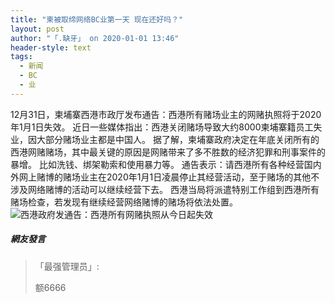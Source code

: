 ```yaml
---
title: "柬被取缔网络BC业第一天 现在还好吗？"
layout: post
author: "「.缺牙」 on 2020-01-01 13:46"
header-style: text
tags:
  - 新闻
  - BC
  - 业
---
```


12月31日，柬埔寨西港市政厅发布通告：西港所有赌场业主的网赌执照将于2020年1月1日失效。
近日一些媒体指出：西港关闭赌场导致大约8000柬埔寨籍员工失业，因大部分赌场业主都是中国人。
据了解，柬埔寨政府决定在年底关闭所有的西港网赌赌场，其中最关键的原因是网赌带来了多不胜数的经济犯罪和刑事案件的暴增。
比如洗钱、绑架勒索和使用暴力等。
通告表示：请西港所有各种经营国内外网上赌博的赌场业主在2020年1月1日凌晨停止其经营活动，至于赌场的其他不涉及网络赌博的活动可以继续经营下去。
西港当局将派遣特别工作组到西港所有赌场检查，若发现有继续经营网络赌博的赌场将依法处置。
<img src="http://images.feileyuan.com/images/ueditor/202001011346000032.jpg" title="西港政府发通告：西港所有网赌执照从今日起失效" alt="西港政府发通告：西港所有网赌执照从今日起失效">

##### 網友發言 
> 「最强管理员」:
> <p>额6666</p>


